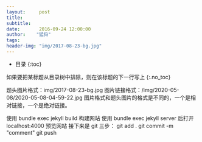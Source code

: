```yaml
---
layout:     post
title:      
subtitle:   
date:       2016-09-24 12:00:00
author:    "猛犸"
tags: 
header-img: "img/2017-08-23-bg.jpg"
---
```



* 目录
{:toc}


如果要把某标题从目录树中排除，则在该标题的下一行写上 {:.no_toc}

题头图片格式：img/2017-08-23-bg.jpg
图片链接格式：/img/2020-05-08/2020-05-08-04-59-22.jpg
图片格式和题头图片的格式是不同的，一个是相对链接，一个是绝对链接。

使用 bundle exec jekyll build 构建网站
使用 bundle exec jekyll server 后打开 localhost:4000 预览网站
接下来是 git 三步：
git add .
git commit -m "comment"
git push 
